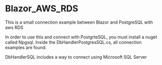 # Blazor_AWS_RDS
This is a small connection example between Blazor and PostgreSQL with aws RDS

In order to use this and connect with PostgrteSQL, you must install a nuget called Npgsql.
Inside the DbHandlerPostgresSQL.cs, all connection examples are found.

DbHandlerSQL includes a way to connect using Microsoft SQL Server
